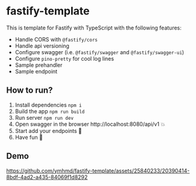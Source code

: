 # fastify-template

This is template for Fastify with TypeScript with the following features:
* Handle CORS with `@fastify/cors`
* Handle api versioning
* Configure swagger (i.e. `@fastify/swagger` and `@fastify/swagger-ui`)
* Configure `pino-pretty` for cool log lines 
* Sample prehandler
* Sample endpoint


## How to run? 
1. Install dependencies `npm i`
2. Build the app `npm run build`
3. Run server `npm run dev`
4. Open swagger in the browser http://localhost:8080/api/v1 💥
5. Start add your endpoints 🚀
6. Have fun 🎉

## Demo

https://github.com/ymhmd/fastify-template/assets/25840233/20390414-8bdf-4ad2-a435-84069f1d8292

